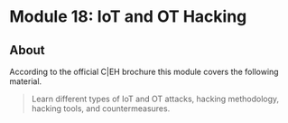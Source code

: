 # Module 18: IoT and OT Hacking

## About

According to the official C|EH brochure this module covers the following material.

> Learn different types of IoT and OT attacks, hacking methodology,
hacking tools, and countermeasures.
